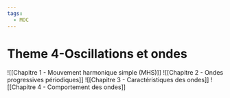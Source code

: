 ```yaml
---
tags:
  - MOC
---
```

# Theme 4-Oscillations et ondes
![[Chapitre 1 - Mouvement harmonique simple (MHS)]]
![[Chapitre 2 - Ondes progressives périodiques]]
![[Chapitre 3 - Caractéristiques des ondes]]
![[Chapitre 4 - Comportement des ondes]]